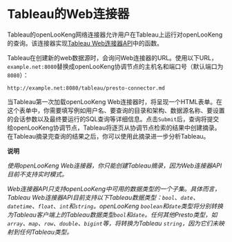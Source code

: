

# Tableau的Web连接器

Tableau的openLooKeng网络连接器允许用户在Tableau上运行对openLooKeng的查询。该连接器实现[Tableau Web连接器API](https://community.tableau.com/community/developers/web-data-connectors)中的函数。

Tableau在创建新的web数据源时，会询问Web连接器的URL。使用以下URL，`example.net:8080`替换成openLooKeng协调节点的主机名和端口号（默认端口为`8080`）：

```
http://example.net:8080/tableau/presto-connector.md
```

当Tableau第一次加载openLooKeng Web连接器时，将呈现一个HTML表单。在这个表单中，你需要填写例如用户名、要查询的目录和架构、数据源名称、要设置的会话参数以及最终要运行的SQL查询等详细信息。点击`Submit`后，查询将提交给openLooKeng协调节点，Tableau将逐页从协调节点检索的结果中创建摘录。在Tableau摘录完查询的结果之后，你可以使用此摘录进一步分析Tableau。

**说明**

*使用openLooKeng Web连接器，你只能创建Tableau摘录，因为Web连接器API目前不支持实时模式。*

*Web连接器API只支持openLooKeng中可用的数据类型的一个子集。具体而言，Tableau Web连接器API目前支持以下Tableau数据类型：`bool`、`date`、`datetime`、`float`*、*`int`和`string`。openLooKeng `boolean`和`date`类型将分别转换为Tableau客户端上的Tableau数据类型`bool`和`date`。任何其他Presto类型，如`array`、`map`、`row`*、*`double`、`bigint`等，将转换为Tableau `string`，因为它们未映射到任何Tableau类型。*